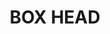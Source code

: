 ---
lastmod: '2025-04-06T06:05:20+00:00'
latitude: -33.520358
layout: suburb
longitude: 151.374403
postcode: '2257'
state: NSW
title: BOX HEAD
url: /nsw/box-head/
---